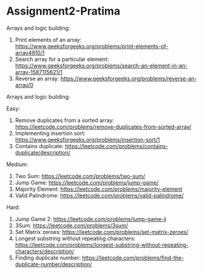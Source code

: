 # Assignment2-Pratima

Arrays and logic building:
1. Print elements of an array: https://www.geeksforgeeks.org/problems/print-elements-of-array4910/1
2. Search array for a particular element: https://www.geeksforgeeks.org/problems/search-an-element-in-an-array-1587115621/1
3. Reverse an array: https://www.geeksforgeeks.org/problems/reverse-an-array/0

Arrays and logic building:

Easy:
1. Remove duplicates from a sorted array: https://leetcode.com/problems/remove-duplicates-from-sorted-array/
2. Implementing insertion sort: https://www.geeksforgeeks.org/problems/insertion-sort/1
3. Contains duplicate: https://leetcode.com/problems/contains-duplicate/description/

Medium:
1. Two Sum: https://leetcode.com/problems/two-sum/
2. Jump Game: https://leetcode.com/problems/jump-game/
3. Majority Element: https://leetcode.com/problems/majority-element
4. Valid Palindrome: https://leetcode.com/problems/valid-palindrome/

Hard:
1. Jump Game 2: https://leetcode.com/problems/jump-game-ii
2. 3Sum: https://leetcode.com/problems/3sum/
3. Set Matrix zeroes: https://leetcode.com/problems/set-matrix-zeroes/
4. Longest substring without repeating characters: https://leetcode.com/problems/longest-substring-without-repeating-characters/description/
5. Finding duplicate number: https://leetcode.com/problems/find-the-duplicate-number/description/

